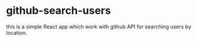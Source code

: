 # github-search-users
this is a simple React app which work with github API for searching users by location.
